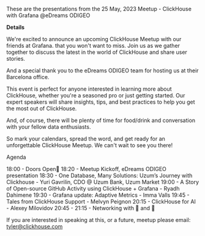 These are the presentations from the 25 May, 2023 Meetup - ClickHouse with Grafana @eDreams ODIGEO

**Details**

We're excited to announce an upcoming ClickHouse Meetup with our friends at Grafana. that you won't want to miss. Join us as we gather together to discuss the latest in the world of ClickHouse and share user stories.

And a special thank you to the eDreams ODIGEO team for hosting us at their Barcelona office.

This event is perfect for anyone interested in learning more about ClickHouse, whether you're a seasoned pro or just getting started. Our expert speakers will share insights, tips, and best practices to help you get the most out of ClickHouse.

And, of course, there will be plenty of time for food/drink and conversation with your fellow data enthusiasts.

So mark your calendars, spread the word, and get ready for an unforgettable ClickHouse Meetup. We can't wait to see you there!

Agenda

18:00 - Doors Open🍹
18:20 - Meetup Kickoff, eDreams ODIGEO presentation
18:30 - One Database, Many Solutions: Uzum’s Journey with Clickhouse - Yuri Gavrilin, CDO @ Uzum Bank, Uzum Market
19:00 - A Story of Open-source GitHub Activity using ClickHouse + Grafana - Ryadh Dahimene
19:30 - Grafana update: Adaptive Metrics - Imma Valls
19:45 - Tales from ClickHouse Support - Melvyn Peignon
20:15 - ClickHouse for AI - Alexey Milovidov
20:45 - 21:15 - Networking with 🍕 and 🍻

If you are interested in speaking at this, or a future, meetup please email: tyler@clickhouse.com
